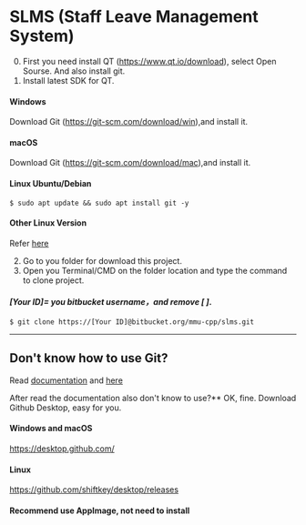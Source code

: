 SLMS (Staff Leave Management System)
======================================
0. First you need install QT (<https://www.qt.io/download>), select Open Sourse. And also install git.
1. Install latest SDK for QT.
#### Windows
Download Git (<https://git-scm.com/download/win>),and install it.

#### macOS
Download Git (<https://git-scm.com/download/mac>),and install it.

#### Linux Ubuntu/Debian
```console
$ sudo apt update && sudo apt install git -y
```

#### Other Linux Version
Refer [here](https://git-scm.com/download/linux)

2. Go to you folder for download this project.
3. Open you Terminal/CMD on the folder location and type the command to clone project.
#### _[Your ID]= you bitbucket username，and remove [ ]_.
```console
$ git clone https://[Your ID]@bitbucket.org/mmu-cpp/slms.git
```
---------
## Don't know how to use Git?
Read [documentation](https://git-scm.com/book/en/v2)
and [here](http://try.github.io/)

After read the documentation also don't know to use?**
OK, fine. 
Download Github Desktop, easy for you.
#### Windows and macOS
<https://desktop.github.com/>
#### Linux
<https://github.com/shiftkey/desktop/releases>
#### Recommend use AppImage, not need to install
